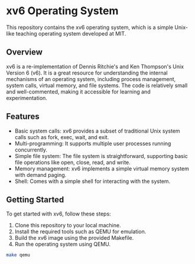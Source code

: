 # xv6 Operating System

This repository contains the xv6 operating system, which is a simple Unix-like teaching operating system developed at MIT.

## Overview

xv6 is a re-implementation of Dennis Ritchie's and Ken Thompson's Unix Version 6 (v6). It is a great resource for understanding the internal mechanisms of an operating system, including process management, system calls, virtual memory, and file systems. The code is relatively small and well-commented, making it accessible for learning and experimentation.

## Features

- Basic system calls: xv6 provides a subset of traditional Unix system calls such as fork, exec, wait, and exit.
- Multi-programming: It supports multiple user processes running concurrently.
- Simple file system: The file system is straightforward, supporting basic file operations like open, close, read, and write.
- Memory management: xv6 implements a simple virtual memory system with demand paging.
- Shell: Comes with a simple shell for interacting with the system.

## Getting Started

To get started with xv6, follow these steps:

1. Clone this repository to your local machine.
2. Install the required tools such as QEMU for emulation.
3. Build the xv6 image using the provided Makefile.
4. Run the operating system using QEMU.

```bash
make qemu
